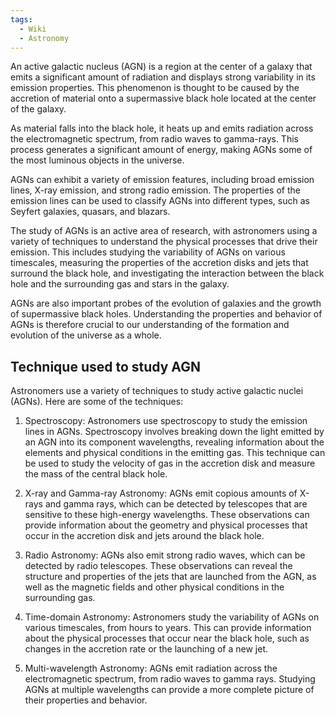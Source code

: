 ```yaml
---
tags:
  - Wiki
  - Astronomy
---
```

An active galactic nucleus (AGN) is a region at the center of a galaxy that emits a significant amount of radiation and displays strong variability in its emission properties. This phenomenon is thought to be caused by the accretion of material onto a supermassive black hole located at the center of the galaxy.

As material falls into the black hole, it heats up and emits radiation across the electromagnetic spectrum, from radio waves to gamma-rays. This process generates a significant amount of energy, making AGNs some of the most luminous objects in the universe.

AGNs can exhibit a variety of emission features, including broad emission lines, X-ray emission, and strong radio emission. The properties of the emission lines can be used to classify AGNs into different types, such as Seyfert galaxies, quasars, and blazars.

The study of AGNs is an active area of research, with astronomers using a variety of techniques to understand the physical processes that drive their emission. This includes studying the variability of AGNs on various timescales, measuring the properties of the accretion disks and jets that surround the black hole, and investigating the interaction between the black hole and the surrounding gas and stars in the galaxy.

AGNs are also important probes of the evolution of galaxies and the growth of supermassive black holes. Understanding the properties and behavior of AGNs is therefore crucial to our understanding of the formation and evolution of the universe as a whole.

## Technique used to study AGN

Astronomers use a variety of techniques to study active galactic nuclei (AGNs). Here are some of the techniques:

1. Spectroscopy: Astronomers use spectroscopy to study the emission lines in AGNs. Spectroscopy involves breaking down the light emitted by an AGN into its component wavelengths, revealing information about the elements and physical conditions in the emitting gas. This technique can be used to study the velocity of gas in the accretion disk and measure the mass of the central black hole.

2. X-ray and Gamma-ray Astronomy: AGNs emit copious amounts of X-rays and gamma rays, which can be detected by telescopes that are sensitive to these high-energy wavelengths. These observations can provide information about the geometry and physical processes that occur in the accretion disk and jets around the black hole.

3. Radio Astronomy: AGNs also emit strong radio waves, which can be detected by radio telescopes. These observations can reveal the structure and properties of the jets that are launched from the AGN, as well as the magnetic fields and other physical conditions in the surrounding gas.

4. Time-domain Astronomy: Astronomers study the variability of AGNs on various timescales, from hours to years. This can provide information about the physical processes that occur near the black hole, such as changes in the accretion rate or the launching of a new jet.

5. Multi-wavelength Astronomy: AGNs emit radiation across the electromagnetic spectrum, from radio waves to gamma rays. Studying AGNs at multiple wavelengths can provide a more complete picture of their properties and behavior.
